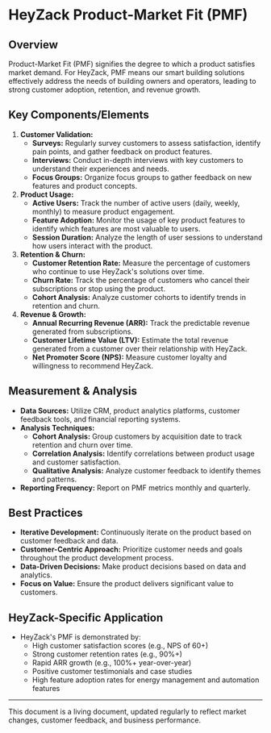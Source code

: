# HeyZack Product-Market Fit (PMF)

## Overview

Product-Market Fit (PMF) signifies the degree to which a product satisfies market demand. For HeyZack, PMF means our smart building solutions effectively address the needs of building owners and operators, leading to strong customer adoption, retention, and revenue growth.

## Key Components/Elements

1.  **Customer Validation:**
    -   **Surveys:** Regularly survey customers to assess satisfaction, identify pain points, and gather feedback on product features.
    -   **Interviews:** Conduct in-depth interviews with key customers to understand their experiences and needs.
    -   **Focus Groups:** Organize focus groups to gather feedback on new features and product concepts.
2.  **Product Usage:**
    -   **Active Users:** Track the number of active users (daily, weekly, monthly) to measure product engagement.
    -   **Feature Adoption:** Monitor the usage of key product features to identify which features are most valuable to users.
    -   **Session Duration:** Analyze the length of user sessions to understand how users interact with the product.
3.  **Retention & Churn:**
    -   **Customer Retention Rate:** Measure the percentage of customers who continue to use HeyZack's solutions over time.
    -   **Churn Rate:** Track the percentage of customers who cancel their subscriptions or stop using the product.
    -   **Cohort Analysis:** Analyze customer cohorts to identify trends in retention and churn.
4.  **Revenue & Growth:**
    -   **Annual Recurring Revenue (ARR):** Track the predictable revenue generated from subscriptions.
    -   **Customer Lifetime Value (LTV):** Estimate the total revenue generated from a customer over their relationship with HeyZack.
    -   **Net Promoter Score (NPS):** Measure customer loyalty and willingness to recommend HeyZack.

## Measurement & Analysis

-   **Data Sources:** Utilize CRM, product analytics platforms, customer feedback tools, and financial reporting systems.
-   **Analysis Techniques:**
    -   **Cohort Analysis:** Group customers by acquisition date to track retention and churn over time.
    -   **Correlation Analysis:** Identify correlations between product usage and customer satisfaction.
    -   **Qualitative Analysis:** Analyze customer feedback to identify themes and patterns.
-   **Reporting Frequency:** Report on PMF metrics monthly and quarterly.

## Best Practices

-   **Iterative Development:** Continuously iterate on the product based on customer feedback and data.
-   **Customer-Centric Approach:** Prioritize customer needs and goals throughout the product development process.
-   **Data-Driven Decisions:** Make product decisions based on data and analytics.
-   **Focus on Value:** Ensure the product delivers significant value to customers.

## HeyZack-Specific Application

-   HeyZack's PMF is demonstrated by:
    -   High customer satisfaction scores (e.g., NPS of 60+)
    -   Strong customer retention rates (e.g., 90%+)
    -   Rapid ARR growth (e.g., 100%+ year-over-year)
    -   Positive customer testimonials and case studies
    -   High feature adoption rates for energy management and automation features

---

This document is a living document, updated regularly to reflect market changes, customer feedback, and business performance.
